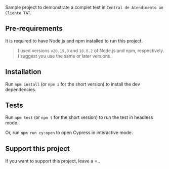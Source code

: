 
Sample project to demonstrate a complet test in `Central de Atendimento ao Cliente TAT`.

## Pre-requirements

It is required to have Node.js and npm installed to run this project.

> I used versions `v20.19.0` and `10.8.2` of Node.js and npm, respectively. I suggest you use the same or later versions.

## Installation

Run `npm install` (or `npm i` for the short version) to install the dev dependencies.

## Tests

Run `npm test` (or `npm t` for the short version) to run the test in headless mode.

Or, run `npm run cy:open` to open Cypress in interactive mode.

## Support this project

If you want to support this project, leave a ⭐..
